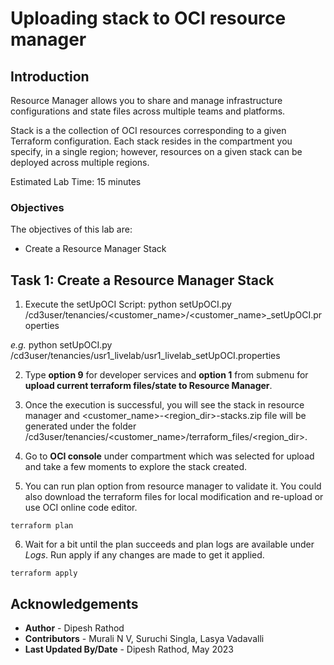 # Uploading stack to OCI resource manager

## Introduction

Resource Manager allows you to share and manage infrastructure configurations and state files across multiple teams and platforms.

Stack is a the collection of OCI resources corresponding to a given Terraform configuration. Each stack resides in the compartment you specify, in a single region; however, resources on a given stack can be deployed across multiple regions.

Estimated Lab Time: 15 minutes

### Objectives

The objectives of this lab are:

- Create a Resource Manager Stack

## Task 1: Create a Resource Manager Stack

1. Execute the setUpOCI Script:
python setUpOCI.py /cd3user/tenancies/<customer_name>/<customer_name>_setUpOCI.properties

_e.g._ python setUpOCI.py /cd3user/tenancies/usr1_livelab/usr1_livelab_setUpOCI.properties

2. Type __option 9__ for developer services and __option 1__ from submenu for __upload current terraform files/state to Resource Manager__.

3. Once the execution is successful, you will see the stack in resource manager and <customer_name>-<region_dir>-stacks.zip file will be generated under the folder /cd3user/tenancies/<customer_name>/terraform_files/<region_dir>.

4. Go to __OCI console__ under compartment which was selected for upload and take a few moments to explore the stack created.

5. You can run plan option from resource manager to validate it. You could also download the terraform files for local modification and re-upload or use OCI online code editor.  

```
terraform plan
```

6. Wait for a bit until the plan succeeds and plan logs are available under _Logs_. Run apply if any changes are made to get it applied.

```
terraform apply
```
## Acknowledgements

- __Author__ - Dipesh Rathod
- __Contributors__ - Murali N V, Suruchi Singla, Lasya Vadavalli
- __Last Updated By/Date__ - Dipesh Rathod, May 2023
